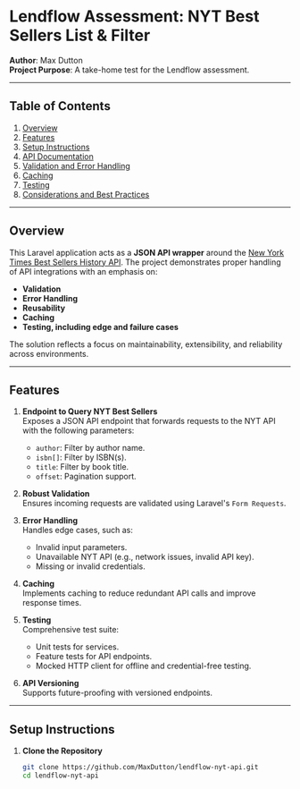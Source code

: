 # Lendflow Assessment: NYT Best Sellers List & Filter

**Author**: Max Dutton  
**Project Purpose**: A take-home test for the Lendflow assessment.

---

## Table of Contents

1. [Overview](#overview)
2. [Features](#features)
3. [Setup Instructions](#setup-instructions)
4. [API Documentation](#api-documentation)
5. [Validation and Error Handling](#validation-and-error-handling)
6. [Caching](#caching)
7. [Testing](#testing)
8. [Considerations and Best Practices](#considerations-and-best-practices)

---

## Overview

This Laravel application acts as a **JSON API wrapper** around the [New York Times Best Sellers History API](https://developer.nytimes.com/docs/books-product/1/routes/lists/best-sellers/history.json/get). The project demonstrates proper handling of API integrations with an emphasis on:

-   **Validation**
-   **Error Handling**
-   **Reusability**
-   **Caching**
-   **Testing, including edge and failure cases**

The solution reflects a focus on maintainability, extensibility, and reliability across environments.

---

## Features

1. **Endpoint to Query NYT Best Sellers**  
   Exposes a JSON API endpoint that forwards requests to the NYT API with the following parameters:

    - `author`: Filter by author name.
    - `isbn[]`: Filter by ISBN(s).
    - `title`: Filter by book title.
    - `offset`: Pagination support.

2. **Robust Validation**  
   Ensures incoming requests are validated using Laravel's `Form Requests`.

3. **Error Handling**  
   Handles edge cases, such as:

    - Invalid input parameters.
    - Unavailable NYT API (e.g., network issues, invalid API key).
    - Missing or invalid credentials.

4. **Caching**  
   Implements caching to reduce redundant API calls and improve response times.

5. **Testing**  
   Comprehensive test suite:

    - Unit tests for services.
    - Feature tests for API endpoints.
    - Mocked HTTP client for offline and credential-free testing.

6. **API Versioning**  
   Supports future-proofing with versioned endpoints.

---

## Setup Instructions

1. **Clone the Repository**
    ```bash
    git clone https://github.com/MaxDutton/lendflow-nyt-api.git
    cd lendflow-nyt-api
    ```
